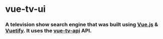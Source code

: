 # vue-tv-ui

### A television show search engine that was built using [Vue.js](https://vuejs.org/) & [Vuetify](https://vuetifyjs.com/en/). It uses the [vue-tv-api](http://vue-tv-api.herokuapp.com/) API.
